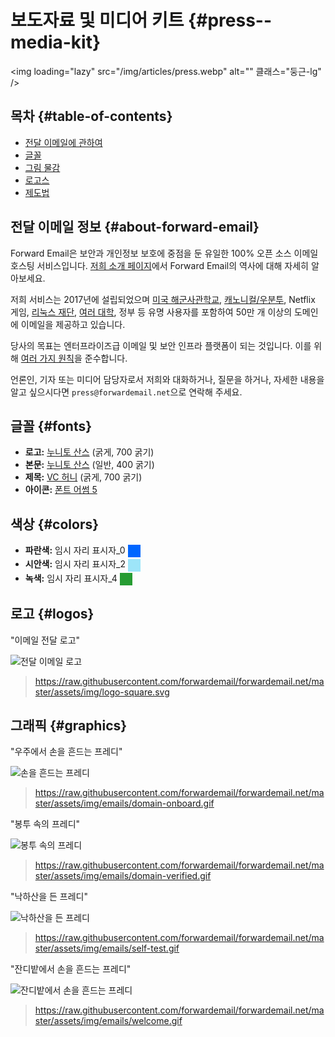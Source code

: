 # 보도자료 및 미디어 키트 {#press--media-kit}

<img loading="lazy" src="/img/articles/press.webp" alt="" 클래스="둥근-lg" />

## 목차 {#table-of-contents}

* [전달 이메일에 관하여](#about-forward-email)
* [글꼴](#fonts)
* [그림 물감](#colors)
* [로고스](#logos)
* [제도법](#graphics)

## 전달 이메일 정보 {#about-forward-email}

Forward Email은 보안과 개인정보 보호에 중점을 둔 유일한 100% 오픈 소스 이메일 호스팅 서비스입니다. [저희 소개 페이지](/about)에서 Forward Email의 역사에 대해 자세히 알아보세요.

저희 서비스는 2017년에 설립되었으며 [미국 해군사관학교](/blog/docs/federal-government-email-service-section-889-compliant), [캐노니컬/우분투](/blog/docs/canonical-ubuntu-email-enterprise-case-study), Netflix 게임, [리눅스 재단](/blog/docs/linux-foundation-email-enterprise-case-study), [여러 대학](/blog/docs/alumni-email-forwarding-university-case-study), 정부 등 유명 사용자를 포함하여 50만 개 이상의 도메인에 이메일을 제공하고 있습니다.

당사의 목표는 엔터프라이즈급 이메일 및 보안 인프라 플랫폼이 되는 것입니다. 이를 위해 [여러 가지 원칙](https://forwardemail.net/blog/docs/best-quantum-safe-encrypted-email-service#principles)을 준수합니다.

언론인, 기자 또는 미디어 담당자로서 저희와 대화하거나, 질문을 하거나, 자세한 내용을 알고 싶으시다면 `press@forwardemail.net`으로 연락해 주세요.

## 글꼴 {#fonts}

* **로고:** [누니토 산스](https://fonts.google.com/specimen/Nunito+Sans) (굵게, 700 굵기)
* **본문:** [누니토 산스](https://fonts.google.com/specimen/Nunito+Sans) (일반, 400 굵기)
* **제목:** [VC 허니](https://verycoolstudio.com/typefaces/honey) (굵게, 700 굵기)
* **아이콘:** [폰트 어썸 5](https://fontawesome.com/)

## 색상 {#colors}

* **파란색:** 임시 자리 표시자_0 <span style="vertical-align:middle;display:inline-block;padding:10px;background:#0066FF;"></span>
* **시안색:** 임시 자리 표시자_2 <span style="vertical-align:middle;display:inline-block;padding:10px;background:#9DE5F9;"></span>
* **녹색:** 임시 자리 표시자_4 <span style="vertical-align:middle;display:inline-block;padding:10px;background:#269C32;"></span>

## 로고 {#logos}

"이메일 전달 로고"

![전달 이메일 로고](https://raw.githubusercontent.com/forwardemail/forwardemail.net/master/assets/img/logo-square.svg)

> <https://raw.githubusercontent.com/forwardemail/forwardemail.net/master/assets/img/logo-square.svg>

## 그래픽 {#graphics}

"우주에서 손을 흔드는 프레디"

![손을 흔드는 프레디](https://raw.githubusercontent.com/forwardemail/forwardemail.net/master/assets/img/emails/domain-onboard.gif)

> <https://raw.githubusercontent.com/forwardemail/forwardemail.net/master/assets/img/emails/domain-onboard.gif>

"봉투 속의 프레디"

![봉투 속의 프레디](https://raw.githubusercontent.com/forwardemail/forwardemail.net/master/assets/img/emails/domain-verified.gif)

> <https://raw.githubusercontent.com/forwardemail/forwardemail.net/master/assets/img/emails/domain-verified.gif>

"낙하산을 든 프레디"

![낙하산을 든 프레디](https://raw.githubusercontent.com/forwardemail/forwardemail.net/master/assets/img/emails/self-test.gif)

> <https://raw.githubusercontent.com/forwardemail/forwardemail.net/master/assets/img/emails/self-test.gif>

"잔디밭에서 손을 흔드는 프레디"

![잔디밭에서 손을 흔드는 프레디](https://raw.githubusercontent.com/forwardemail/forwardemail.net/master/assets/img/emails/welcome.gif)

> <https://raw.githubusercontent.com/forwardemail/forwardemail.net/master/assets/img/emails/welcome.gif>